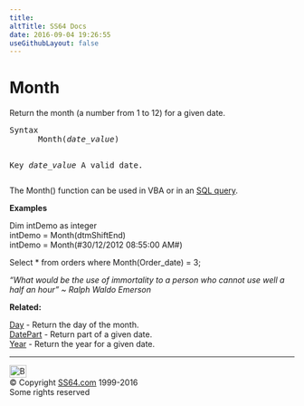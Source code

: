 ```yaml
---
title:
altTitle: SS64 Docs
date: 2016-09-04 19:26:55
useGithubLayout: false
---
```

<!-- #BeginLibraryItem "/Library/head_access.lbi" --><!-- #EndLibraryItem --><h1>Month</h1>
<p>  Return  the month (a number from 1 to 12) for a given date.</p>
<pre>Syntax
      Month(<i>date_value</i>)

Key
   <i>date_value</i>  A valid date.</pre>
<p>The Month() function can be used in VBA or in an <a href="syntax-functions.html">SQL query</a>.</p>
<p> <b>Examples</b></p>
<p class="code">Dim intDemo as integer<br>
intDemo = Month(dtmShiftEnd)<br>
intDemo = Month(#30/12/2012 08:55:00 AM#)</p>
<p class="code">Select * from orders where Month(Order_date) = 3; </p>
<p class="quote"><i>“What would be the use of immortality to a person who cannot use well a half an hour” ~ Ralph Waldo Emerson</i></p>
<p><b>Related:</b></p>
<p><a href="day.html">Day</a> - Return the day of the month.<br>
<a href="datepart.html">DatePart</a> - Return part of a given date.<br>
<a href="year.html">Year</a> - Return the year for a given date.</p><!-- #BeginLibraryItem "/Library/foot_access.lbi" --><p>
<!-- access -->

<hr>
<div id="bl" class="footer"><a href="month.html#"><img src="../images/top.png" width="30" height="22" alt="Back to the Top"></a></div>
<div id="br" class="footer, tagline">© Copyright <a href="../index.html">SS64.com</a> 1999-2016<br>
Some rights reserved</div><!-- #EndLibraryItem -->

